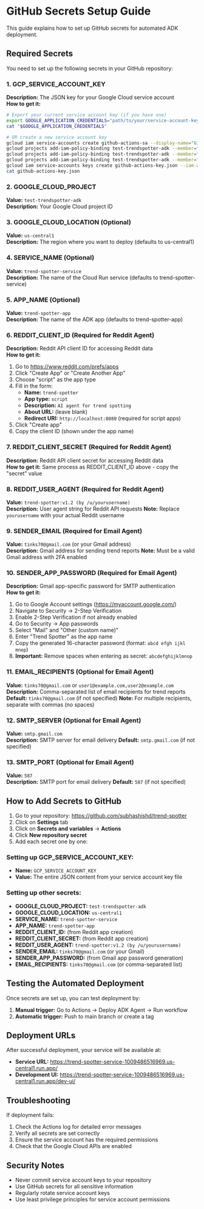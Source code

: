 # GitHub Secrets Setup Guide

This guide explains how to set up GitHub secrets for automated ADK deployment.

## Required Secrets

You need to set up the following secrets in your GitHub repository:

### 1. GCP_SERVICE_ACCOUNT_KEY
**Description:** The JSON key for your Google Cloud service account  
**How to get it:**
```bash
# Export your current service account key (if you have one)
export GOOGLE_APPLICATION_CREDENTIALS="path/to/your/service-account-key.json"
cat "$GOOGLE_APPLICATION_CREDENTIALS"

# OR create a new service account key
gcloud iam service-accounts create github-actions-sa --display-name="GitHub Actions Service Account"
gcloud projects add-iam-policy-binding test-trendspotter-adk --member="serviceAccount:github-actions-sa@test-trendspotter-adk.iam.gserviceaccount.com" --role="roles/run.admin"
gcloud projects add-iam-policy-binding test-trendspotter-adk --member="serviceAccount:github-actions-sa@test-trendspotter-adk.iam.gserviceaccount.com" --role="roles/cloudbuild.builds.editor"
gcloud projects add-iam-policy-binding test-trendspotter-adk --member="serviceAccount:github-actions-sa@test-trendspotter-adk.iam.gserviceaccount.com" --role="roles/iam.serviceAccountUser"
gcloud iam service-accounts keys create github-actions-key.json --iam-account=github-actions-sa@test-trendspotter-adk.iam.gserviceaccount.com
cat github-actions-key.json
```

### 2. GOOGLE_CLOUD_PROJECT
**Value:** `test-trendspotter-adk`  
**Description:** Your Google Cloud project ID

### 3. GOOGLE_CLOUD_LOCATION (Optional)
**Value:** `us-central1`  
**Description:** The region where you want to deploy (defaults to us-central1)

### 4. SERVICE_NAME (Optional)
**Value:** `trend-spotter-service`  
**Description:** The name of the Cloud Run service (defaults to trend-spotter-service)

### 5. APP_NAME (Optional)
**Value:** `trend-spotter-app`  
**Description:** The name of the ADK app (defaults to trend-spotter-app)

### 6. REDDIT_CLIENT_ID (Required for Reddit Agent)
**Description:** Reddit API client ID for accessing Reddit data  
**How to get it:**
1. Go to https://www.reddit.com/prefs/apps
2. Click "Create App" or "Create Another App"
3. Choose "script" as the app type
4. Fill in the form:
   - **Name:** `trend-spotter`
   - **App type:** `script`
   - **Description:** `AI agent for trend spotting`
   - **About URL:** (leave blank)
   - **Redirect URI:** `http://localhost:8080` (required for script apps)
5. Click "Create app"
6. Copy the client ID (shown under the app name)

### 7. REDDIT_CLIENT_SECRET (Required for Reddit Agent)
**Description:** Reddit API client secret for accessing Reddit data  
**How to get it:** Same process as REDDIT_CLIENT_ID above - copy the "secret" value

### 8. REDDIT_USER_AGENT (Required for Reddit Agent)
**Value:** `trend-spotter:v1.2 (by /u/yourusername)`  
**Description:** User agent string for Reddit API requests
**Note:** Replace `yourusername` with your actual Reddit username

### 9. SENDER_EMAIL (Required for Email Agent)
**Value:** `tinks70@gmail.com` (or your Gmail address)  
**Description:** Gmail address for sending trend reports
**Note:** Must be a valid Gmail address with 2FA enabled

### 10. SENDER_APP_PASSWORD (Required for Email Agent)
**Description:** Gmail app-specific password for SMTP authentication  
**How to get it:**
1. Go to Google Account settings (https://myaccount.google.com/)
2. Navigate to Security → 2-Step Verification
3. Enable 2-Step Verification if not already enabled
4. Go to Security → App passwords
5. Select "Mail" and "Other (custom name)"
6. Enter "Trend Spotter" as the app name
7. Copy the generated 16-character password (format: `abcd efgh ijkl mnop`)
8. **Important:** Remove spaces when entering as secret: `abcdefghijklmnop`

### 11. EMAIL_RECIPIENTS (Optional for Email Agent)
**Value:** `tinks70@gmail.com` or `user1@example.com,user2@example.com`  
**Description:** Comma-separated list of email recipients for trend reports
**Default:** `tinks70@gmail.com` (if not specified)
**Note:** For multiple recipients, separate with commas (no spaces)

### 12. SMTP_SERVER (Optional for Email Agent)
**Value:** `smtp.gmail.com`  
**Description:** SMTP server for email delivery
**Default:** `smtp.gmail.com` (if not specified)

### 13. SMTP_PORT (Optional for Email Agent)
**Value:** `587`  
**Description:** SMTP port for email delivery
**Default:** `587` (if not specified)

## How to Add Secrets to GitHub

1. Go to your repository: https://github.com/subhashishd/trend-spotter
2. Click on **Settings** tab
3. Click on **Secrets and variables** → **Actions**
4. Click **New repository secret**
5. Add each secret one by one:

### Setting up GCP_SERVICE_ACCOUNT_KEY:
- **Name:** `GCP_SERVICE_ACCOUNT_KEY`
- **Value:** The entire JSON content from your service account key file

### Setting up other secrets:
- **GOOGLE_CLOUD_PROJECT:** `test-trendspotter-adk`
- **GOOGLE_CLOUD_LOCATION:** `us-central1`
- **SERVICE_NAME:** `trend-spotter-service`
- **APP_NAME:** `trend-spotter-app`
- **REDDIT_CLIENT_ID:** (from Reddit app creation)
- **REDDIT_CLIENT_SECRET:** (from Reddit app creation)
- **REDDIT_USER_AGENT:** `trend-spotter:v1.2 (by /u/yourusername)`
- **SENDER_EMAIL:** `tinks70@gmail.com` (or your Gmail)
- **SENDER_APP_PASSWORD:** (from Gmail app password generation)
- **EMAIL_RECIPIENTS:** `tinks70@gmail.com` (or comma-separated list)

## Testing the Automated Deployment

Once secrets are set up, you can test deployment by:

1. **Manual trigger:** Go to Actions → Deploy ADK Agent → Run workflow
2. **Automatic trigger:** Push to main branch or create a tag

## Deployment URLs

After successful deployment, your service will be available at:
- **Service URL:** https://trend-spotter-service-1009486516969.us-central1.run.app/
- **Development UI:** https://trend-spotter-service-1009486516969.us-central1.run.app/dev-ui/

## Troubleshooting

If deployment fails:
1. Check the Actions log for detailed error messages
2. Verify all secrets are set correctly
3. Ensure the service account has the required permissions
4. Check that the Google Cloud APIs are enabled

## Security Notes

- Never commit service account keys to your repository
- Use GitHub secrets for all sensitive information
- Regularly rotate service account keys
- Use least privilege principles for service account permissions

